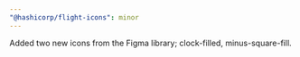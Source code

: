 ```yaml
---
"@hashicorp/flight-icons": minor
---
```


Added two new icons from the Figma library; clock-filled, minus-square-fill.
